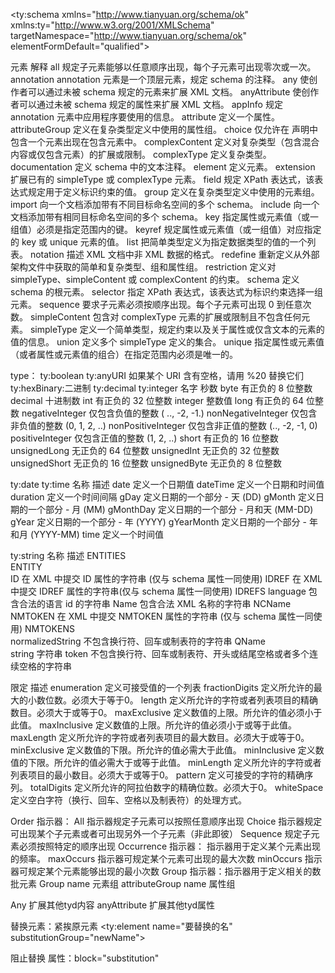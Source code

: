 <!--tyd文件本身是xml文件，第一行是xml声明 -->
<ty:schema xmlns="http://www.tianyuan.org/schema/ok" 
	xmlns:ty="http://www.w3.org/2001/XMLSchema"
	targetNamespace="http://www.tianyuan.org/schema/ok" 
	elementFormDefault="qualified">
	<!-- 
	tyd作为xml文件，其根元素是schema 属性xmlns:ty="http://www.w3.org/2001/XMLSchema" 
		是引入文档约束的，表示在当前文档导入"http://www.w3.org/2001/XMLSchema"中所描述的规则，
		 并且使用里面的元素要添加tyd的前缀（和xmlns:tyd相对应，也可以指定其它前缀） 
	属性targetNamespace="http://www.tianyuan.org/schema/ok" 
		表示当前文档定义的规则处于命名空间"http://www.tianyuan.org/schema/ok"下面， 
		xml文档如需要导入当前文档的规则，就可以指定这个命名空间 
	属性xmlns="http://www.tianyuan.org/schema/ok" 
		表示在当前文档中导入"http://www.tianyuan.org/schema/ok"
		 命名空间下所描述的规则（即当前文档本身描述的规则），并且无需使用前缀，也即默认命名空间， 
		这样，在当前文档就可以直接引用所定义的元素了
	属性 elementFormDefault="qualified" 
		指出任何 XML 实例文档所使用的且在此 schema 中声明过的元素必须被命名空间限定。 -->

元素	解释
all	规定子元素能够以任意顺序出现，每个子元素可出现零次或一次。
annotation	annotation 元素是一个顶层元素，规定 schema 的注释。
any	使创作者可以通过未被 schema 规定的元素来扩展 XML 文档。
anyAttribute	使创作者可以通过未被 schema 规定的属性来扩展 XML 文档。
appInfo	规定 annotation 元素中应用程序要使用的信息。
attribute	定义一个属性。
attributeGroup	定义在复杂类型定义中使用的属性组。
choice	仅允许在 <choice> 声明中包含一个元素出现在包含元素中。
complexContent	定义对复杂类型（包含混合内容或仅包含元素）的扩展或限制。
complexType	定义复杂类型。
documentation	定义 schema 中的文本注释。
element	定义元素。
extension	扩展已有的 simpleType 或 complexType 元素。
field	规定 XPath 表达式，该表达式规定用于定义标识约束的值。
group	定义在复杂类型定义中使用的元素组。
import	向一个文档添加带有不同目标命名空间的多个 schema。
include	向一个文档添加带有相同目标命名空间的多个 schema。
key	指定属性或元素值（或一组值）必须是指定范围内的键。
keyref	规定属性或元素值（或一组值）对应指定的 key 或 unique 元素的值。
list	把简单类型定义为指定数据类型的值的一个列表。
notation	描述 XML 文档中非 XML 数据的格式。
redefine	重新定义从外部架构文件中获取的简单和复杂类型、组和属性组。
restriction	定义对 simpleType、simpleContent 或 complexContent 的约束。
schema	定义 schema 的根元素。
selector	指定 XPath 表达式，该表达式为标识约束选择一组元素。
sequence	要求子元素必须按顺序出现。每个子元素可出现 0 到任意次数。
simpleContent	包含对 complexType 元素的扩展或限制且不包含任何元素。
simpleType	定义一个简单类型，规定约束以及关于属性或仅含文本的元素的值的信息。
union	定义多个 simpleType 定义的集合。
unique	指定属性或元素值（或者属性或元素值的组合）在指定范围内必须是唯一的。

type： 
ty:boolean 
ty:anyURI 如果某个 URI 含有空格，请用 %20 替换它们
ty:hexBinary:二进制
ty:decimal
ty:integer
名字	秒数
byte	有正负的 8 位整数
decimal	十进制数
int	有正负的 32 位整数
integer	整数值
long	有正负的 64 位整数
negativeInteger	仅包含负值的整数 ( .., -2, -1.)
nonNegativeInteger	仅包含非负值的整数 (0, 1, 2, ..)
nonPositiveInteger	仅包含非正值的整数 (.., -2, -1, 0)
positiveInteger	仅包含正值的整数 (1, 2, ..)
short	有正负的 16 位整数
unsignedLong	无正负的 64 位整数
unsignedInt	无正负的 32 位整数
unsignedShort	无正负的 16 位整数
unsignedByte	无正负的 8 位整数


ty:date
ty:time
名称	描述
date	定义一个日期值
dateTime	定义一个日期和时间值
duration	定义一个时间间隔
gDay	定义日期的一个部分 - 天 (DD)
gMonth	定义日期的一个部分 - 月 (MM)
gMonthDay	定义日期的一个部分 - 月和天 (MM-DD)
gYear	定义日期的一个部分 - 年 (YYYY)
gYearMonth	定义日期的一个部分 - 年和月 (YYYY-MM)
time	定义一个时间值

ty:string
名称	描述
ENTITIES	 
ENTITY	 
ID	在 XML 中提交 ID 属性的字符串 (仅与 schema 属性一同使用)
IDREF	在 XML 中提交 IDREF 属性的字符串(仅与 schema 属性一同使用)
IDREFS language	包含合法的语言 id 的字符串
Name	包含合法 XML 名称的字符串
NCName	 
NMTOKEN	在 XML 中提交 NMTOKEN 属性的字符串 (仅与 schema 属性一同使用)
NMTOKENS	 
normalizedString	不包含换行符、回车或制表符的字符串
QName	 
string	字符串
token	不包含换行符、回车或制表符、开头或结尾空格或者多个连续空格的字符串





限定	描述
enumeration	定义可接受值的一个列表
fractionDigits	定义所允许的最大的小数位数。必须大于等于0。
length	定义所允许的字符或者列表项目的精确数目。必须大于或等于0。
maxExclusive	定义数值的上限。所允许的值必须小于此值。
maxInclusive	定义数值的上限。所允许的值必须小于或等于此值。
maxLength	定义所允许的字符或者列表项目的最大数目。必须大于或等于0。
minExclusive	定义数值的下限。所允许的值必需大于此值。
minInclusive	定义数值的下限。所允许的值必需大于或等于此值。
minLength	定义所允许的字符或者列表项目的最小数目。必须大于或等于0。
pattern	定义可接受的字符的精确序列。
totalDigits	定义所允许的阿拉伯数字的精确位数。必须大于0。
whiteSpace	定义空白字符（换行、回车、空格以及制表符）的处理方式。


Order 指示器：
	All 指示器规定子元素可以按照任意顺序出现
	Choice 指示器规定可出现某个子元素或者可出现另外一个子元素（非此即彼）
	Sequence 规定子元素必须按照特定的顺序出现
Occurrence 指示器： 指示器用于定义某个元素出现的频率。
	maxOccurs 指示器可规定某个元素可出现的最大次数
	minOccurs 指示器可规定某个元素能够出现的最小次数
Group 指示器：指示器用于定义相关的数批元素
	Group name 元素组
	attributeGroup name 属性组
	
Any 扩展其他tyd内容
anyAttribute 扩展其他tyd属性

替换元素：紧挨原元素
<ty:element name="要替换的名" substitutionGroup="newName">

阻止替换 属性：block="substitution"